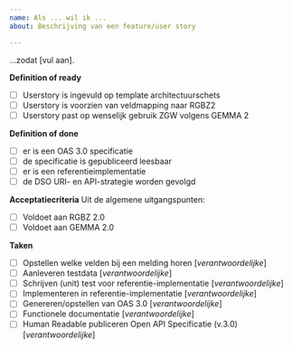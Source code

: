 ```yaml
---
name: Als ... wil ik ...
about: Beschrijving van een feature/user story

---
```


...zodat [vul aan].

**Definition of ready**
- [ ] Userstory is ingevuld op template architectuurschets
- [ ] Userstory is voorzien van veldmapping naar RGBZ2
- [ ] Userstory past op wenselijk gebruik ZGW volgens GEMMA 2

**Definition of done**
- [ ] er is een OAS 3.0 specificatie
- [ ] de specificatie is gepubliceerd leesbaar
- [ ] er is een referentieimplementatie
- [ ] de DSO URI- en API-strategie worden gevolgd

**Acceptatiecriteria**
Uit de algemene uitgangspunten:
- [ ] Voldoet aan RGBZ 2.0
- [ ] Voldoet aan GEMMA 2.0

**Taken**
- [ ] Opstellen welke velden bij een melding horen [_verantwoordelijke_]
- [ ] Aanleveren testdata [_verantwoordelijke_]
- [ ] Schrijven (unit) test voor referentie-implementatie [_verantwoordelijke_]
- [ ] Implementeren in referentie-implementatie [_verantwoordelijke_]
- [ ] Genereren/opstellen van OAS 3.0 [_verantwoordelijke_]
- [ ] Functionele documentatie [_verantwoordelijke_]
- [ ] Human Readable publiceren Open API Specificatie (v.3.0) [_verantwoordelijke_]
